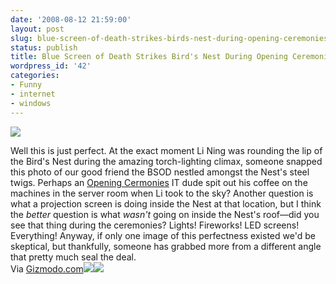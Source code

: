 ```yaml
---
date: '2008-08-12 21:59:00'
layout: post
slug: blue-screen-of-death-strikes-birds-nest-during-opening-ceremonies-torch-lighting
status: publish
title: Blue Screen of Death Strikes Bird's Nest During Opening Ceremonies Torch Lighting
wordpress_id: '42'
categories:
- Funny
- internet
- windows
---
```


[![](http://2.bp.blogspot.com/_BQ0a8k-GX20/SKG0OQOlLgI/AAAAAAAABN0/zEAEANWmboU/s400/bsod_nest_main2.jpg)](http://2.bp.blogspot.com/_BQ0a8k-GX20/SKG0OQOlLgI/AAAAAAAABN0/zEAEANWmboU/s1600-h/bsod_nest_main2.jpg)  
  
  
Well this is just perfect. At the exact moment Li Ning was rounding the lip of the Bird's Nest during the amazing torch-lighting climax, someone snapped this photo of our good friend the BSOD nestled amongst the Nest's steel twigs. Perhaps an [Opening Cermonies](http://gizmodo.com/5034813/when-technology-becomes-art-photography-of-the-beijing-olympics-opening-ceremonies) IT dude spit out his coffee on the machines in the server room when Li took to the sky? Another question is what a projection screen is doing inside the Nest at that location, but I think the _better_ question is what _wasn't_ going on inside the Nest's roof—did you see that thing during the ceremonies? Lights! Fireworks! LED screens! Everything! Anyway, if only one image of this perfectness existed we'd be skeptical, but thankfully, someone has grabbed more from a different angle that pretty much seal the deal.  
Via [Gizmodo.com](http://gizmodo.com/5035456/blue-screen-of-death-strikes-birds-nest-during-opening-ceremonies-torch-lighting)[![](http://1.bp.blogspot.com/_BQ0a8k-GX20/SKG0P76-hHI/AAAAAAAABN8/p9uDB3MtjjQ/s400/bsod1.jpg)](http://1.bp.blogspot.com/_BQ0a8k-GX20/SKG0P76-hHI/AAAAAAAABN8/p9uDB3MtjjQ/s1600-h/bsod1.jpg)[![](http://2.bp.blogspot.com/_BQ0a8k-GX20/SKG0Qe1Bd2I/AAAAAAAABOE/VS--GcyWd_M/s400/bsod4.jpg)](http://2.bp.blogspot.com/_BQ0a8k-GX20/SKG0Qe1Bd2I/AAAAAAAABOE/VS--GcyWd_M/s1600-h/bsod4.jpg)
